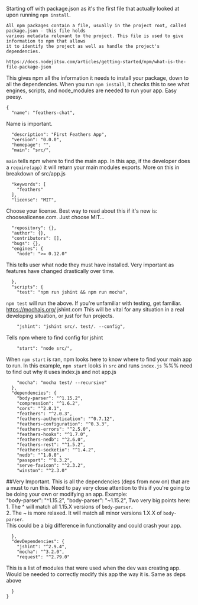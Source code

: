 Starting off with package.json as it's the first file that actually looked
at upon running `npm install`.

```
All npm packages contain a file, usually in the project root, called package.json - this file holds 
various metadata relevant to the project. This file is used to give information to npm that allows
it to identify the project as well as handle the project's dependencies.

https://docs.nodejitsu.com/articles/getting-started/npm/what-is-the-file-package-json

```
This gives npm all the information it needs to install your package, down to all the 
dependencies.  When you run `npm install`, it checks this to see what engines, scripts, and 
node_modules are needed to run your app.  Easy peesy.

```
{
  "name": "feathers-chat",
```
Name is important.  

```
  "description": "First Feathers App",
  "version": "0.0.0",
  "homepage": "",
  "main": "src/",
```
 `main` tells npm where to find the main app.  In this app, if the developer does a 
 `require(app)` it will return your main modules exports. More on this in breakdown of
 src/app.js
```
  "keywords": [
    "feathers"
  ],
  "license": "MIT",
```
 Choose your license.  Best way to read about this if it's new is:
 choosealicense.com.  Just choose MIT...
```
  "repository": {},
  "author": {},
  "contributors": [],
  "bugs": {},
  "engines": {
    "node": ">= 0.12.0"
```
 This tells user what node they must have installed.  Very important as features have changed
 drastically over time.
```
  },
  "scripts": {
    "test": "npm run jshint && npm run mocha",
```
 `npm test` will run the above.  If you're unfamiliar with testing, get familiar.
 https://mochajs.org/
 jshint.com
 This will be vital for any situation in a real developing situation, or just for fun projects.
```
    "jshint": "jshint src/. test/. --config",
```
 Tells npm where to find config for jshint
```
    "start": "node src/",
```
 When `npm start` is ran, npm looks here to know where to find your main app to run.  In this
 example, `npm start` looks in `src` and runs `index.js` %%% need to find out why it uses 
 index.js and not app.js
```
    "mocha": "mocha test/ --recursive"
  },
  "dependencies": {
    "body-parser": "^1.15.2",
    "compression": "^1.6.2",
    "cors": "^2.8.1",
    "feathers": "^2.0.3",
    "feathers-authentication": "^0.7.12",
    "feathers-configuration": "^0.3.3",
    "feathers-errors": "^2.5.0",
    "feathers-hooks": "^1.7.0",
    "feathers-nedb": "^2.6.0",
    "feathers-rest": "^1.5.2",
    "feathers-socketio": "^1.4.2",
    "nedb": "^1.8.0",
    "passport": "^0.3.2",
    "serve-favicon": "^2.3.2",
    "winston": "^2.3.0"
```
 ##Very Important.  This is all the dependencies (deps from now on) that are a must to run this.
 Need to pay very close attention to this if you're going to be doing your own or modifying an app.
 Example:  
    "body-parser": "^1.15.2",
    "body-parser": "~1.15.2",
 Two very big points here:
	1. The ^ will match all 1.15.X versions of `body-parser`.    
	2. The ~ is more relaxed.  It will match all minor versions 1.X.X of `body-parser`.   
 This could be a big difference in functionality and could crash your app.  
```
  },
  "devDependencies": {
    "jshint": "^2.9.4",
    "mocha": "^3.2.0",
    "request": "^2.79.0"
```
 This is a list of modules that were used when the dev was creating app.  Would be needed to 
 correctly modify this app the way it is.  Same as deps above
```
  }
}
```
